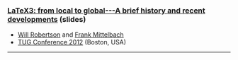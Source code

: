


### [LaTeX3: from local to global---A brief history and recent developments]({{site.baseurl}}/publications/latex3-local-global-2012.pdf) (slides)

+ [Will Robertson]({{site.baseurl}}/about/team/#will-robertson) and [Frank Mittelbach]({{site.baseurl}}/about/team/#frank-mittelbach)
+ [TUG Conference 2012](http://tug.org/tug2012/) (Boston, USA)

***

